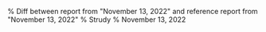 % Diff between report from "November 13, 2022" and reference report from "November 13, 2022"
% Strudy
% November 13, 2022



